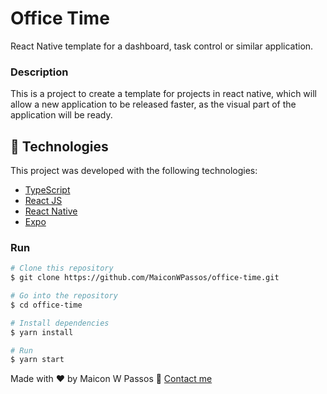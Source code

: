 
# Office Time 
React Native template for a dashboard, task control or similar application.



### Description

This is a project to create a template for projects in react native, which will allow a new application to be released faster, as the visual part of the application will be ready.

## :rocket: Technologies

This project was developed with the following technologies:

- [TypeScript](https://www.typescriptlang.org/)
- [React JS](https://reactjs.org/)
- [React Native](https://reactnative.dev/)
- [Expo](https://expo.io)




### Run

```bash
# Clone this repository
$ git clone https://github.com/MaiconWPassos/office-time.git

# Go into the repository
$ cd office-time

# Install dependencies
$ yarn install

# Run
$ yarn start
```

Made with ♥ by Maicon W Passos :wave: [Contact me](https://www.linkedin.com/in/maicon-w-passos-044a91156/)

